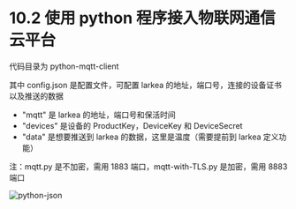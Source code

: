 # 10.2 使用 python 程序接入物联网通信云平台

代码目录为 python-mqtt-client

其中 config.json 是配置文件，可配置 larkea 的地址，端口号，连接的设备证书以及推送的数据

* "mqtt" 是 larkea 的地址，端口号和保活时间
* "devices" 是设备的 ProductKey，DeviceKey 和 DeviceSecret
* "data" 是想要推送到 larkea 的数据，这里是温度（需要提前到 larkea 定义功能）

注：mqtt.py 是不加密，需用 1883 端口，mqtt-with-TLS.py 是加密，需用 8883 端口

![python-json](../images/python-json.jpg)

